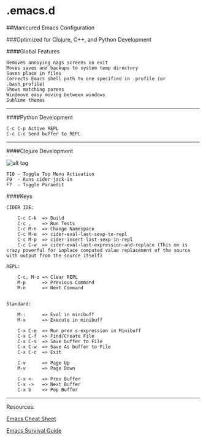 .emacs.d
========

##Manicured Emacs Configuration

###Optimized for Clojure, C++, and Python  Development
  
####Global Features

	Removes annoying nags screens on exit
	Moves saves and backups to system temp directory
	Saves place in files
	Corrects Emacs shell path to one specified in .profile (or .bash_profile)
	Shows matching parens
	Windmove easy moving between windows
	Sublime themes

---

####Python Development


	C-c C-p Active REPL
	C-c C-c Send buffer to REPL

---

####Clojure Development

![alt tag](https://github.com/jclosure/.emacs.d/blob/master/extra/screenshot.png)


	F10 - Toggle Top Menu Activation
	F9  - Runs cider-jack-in
	F7  - Toggle Paraedit


####Keys

	CIDER IDE:

		C-c C-k  => Build
		C-c ,    => Run Tests
		C-c M-n  => Change Namespace
        C-c M-e  => cider-eval-last-sexp-to-repl
		C-c M-p  => cider-insert-last-sexp-in-repl
		C-c C-w  => cider-eval-last-expression-and-replace (This on is crazy powerful for inplace computed value replacement of the source with output from the source itself)
		 
	REPL:

		C-c, M-o => Clear REPL
		M-p      => Previous Command
		M-n      => Next Command


	Standard:

		M-:      => Eval in minibuff
		M-x      => Execute in minibuff

		C-x C-e  => Run prev s-expression in Minibuff
		C-x C-f  => Find/Create File
		C-x C-s  => Save buffer to File
		C-x C-w  => Save As buffer to File
		C-x C-c  => Exit

		C-v      => Page Up
		M-v      => Page Down

		C-x <-   => Prev Buffer
		C-x ->   => Next Buffer
		C-x b    => Pop Buffer

---

Resources:

[Emacs Cheat Sheet](https://www.gnu.org/software/emacs/refcards/pdf/refcard.pdf)

[Emacs Survival Guide](https://www.gnu.org/software/emacs/refcards/pdf/survival.pdf)



